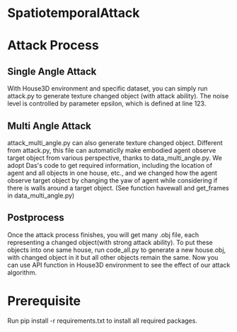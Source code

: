 # SpatiotemporalAttack
# Attack Process
## Single Angle Attack
With House3D environment and specific dataset, you can simply run attack.py to generate texture changed object (with attack ability). The noise level is controlled by parameter epsilon, which is defined at line 123. 
## Multi Angle Attack
attack_multi_angle.py can also generate texture changed object. Different from attack.py, this file can automaticlly make embodied agent observe target object from various perspective, thanks to data_multi_angle.py. We adopt Das's code to get required information, including the location of agent and all objects in one house, etc., and we changed how the agent observe target object by changing the yaw of agent while considering if there is walls around a target object. (See function havewall and get_frames in data_multi_angle.py)
## Postprocess
Once the attack process finishes, you will get many .obj file, each representing a changed object(with strong attack ability). To put these objects into one same house, run code_all.py to generate a new house.obj, with changed object in it but all other objects remain the same. Now you can use API function in House3D environment to see the effect of our attack algorithm.


# Prerequisite
Run pip install -r requirements.txt to install all required packages. 
